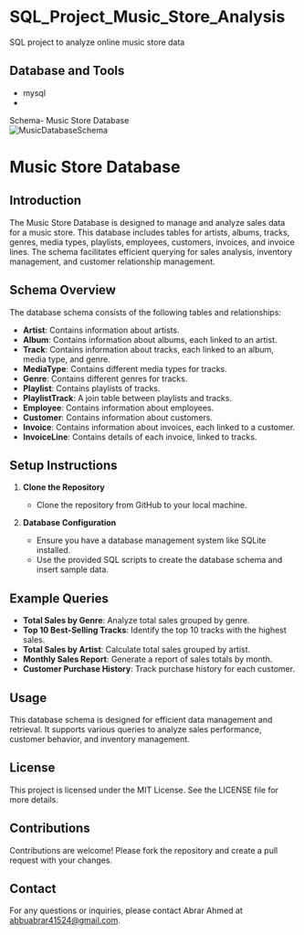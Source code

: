 # SQL_Project_Music_Store_Analysis
SQL project to analyze online music store data

## Database and Tools
* mysql
* 
Schema- Music Store Database  
![MusicDatabaseSchema](https://user-images.githubusercontent.com/112153548/213707717-bfc9f479-52d9-407b-99e1-e94db7ae10a3.png)

# Music Store Database

## Introduction
The Music Store Database is designed to manage and analyze sales data for a music store. This database includes tables for artists, albums, tracks, genres, media types, playlists, employees, customers, invoices, and invoice lines. The schema facilitates efficient querying for sales analysis, inventory management, and customer relationship management.

## Schema Overview
The database schema consists of the following tables and relationships:

- **Artist**: Contains information about artists.
- **Album**: Contains information about albums, each linked to an artist.
- **Track**: Contains information about tracks, each linked to an album, media type, and genre.
- **MediaType**: Contains different media types for tracks.
- **Genre**: Contains different genres for tracks.
- **Playlist**: Contains playlists of tracks.
- **PlaylistTrack**: A join table between playlists and tracks.
- **Employee**: Contains information about employees.
- **Customer**: Contains information about customers.
- **Invoice**: Contains information about invoices, each linked to a customer.
- **InvoiceLine**: Contains details of each invoice, linked to tracks.

## Setup Instructions
1. **Clone the Repository**
   - Clone the repository from GitHub to your local machine.
   
2. **Database Configuration**
   - Ensure you have a database management system like SQLite installed.
   - Use the provided SQL scripts to create the database schema and insert sample data.

## Example Queries
- **Total Sales by Genre**: Analyze total sales grouped by genre.
- **Top 10 Best-Selling Tracks**: Identify the top 10 tracks with the highest sales.
- **Total Sales by Artist**: Calculate total sales grouped by artist.
- **Monthly Sales Report**: Generate a report of sales totals by month.
- **Customer Purchase History**: Track purchase history for each customer.

## Usage
This database schema is designed for efficient data management and retrieval. It supports various queries to analyze sales performance, customer behavior, and inventory management.

## License
This project is licensed under the MIT License. See the LICENSE file for more details.

## Contributions
Contributions are welcome! Please fork the repository and create a pull request with your changes.

## Contact
For any questions or inquiries, please contact Abrar Ahmed  at abbuabrar41524@gmail.com.


